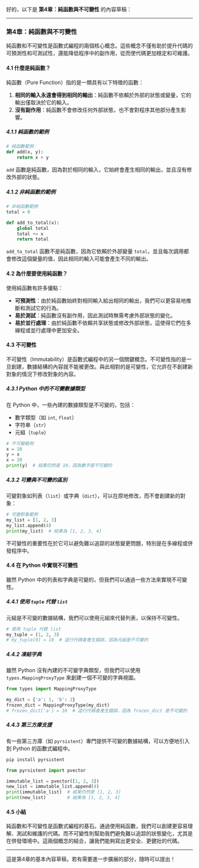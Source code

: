 好的，以下是 **第4章：純函數與不可變性** 的內容草稿：

---

### 第4章：純函數與不可變性

純函數和不可變性是函數式編程的兩個核心概念。這些概念不僅有助於提升代碼的可預測性和可測試性，還能降低程序中的副作用，從而使代碼更加穩定和可維護。

#### 4.1 什麼是純函數？

純函數（Pure Function）指的是一類具有以下特徵的函數：

1. **相同的輸入永遠會得到相同的輸出**：純函數不依賴於外部的狀態或變量，它的輸出僅取決於它的輸入。
2. **沒有副作用**：純函數不會修改任何外部狀態，也不會對程序其他部分產生影響。

##### 4.1.1 純函數的範例

```python
# 純函數範例
def add(x, y):
    return x + y
```

`add` 函數是純函數，因為對於相同的輸入，它始終會產生相同的輸出，並且沒有修改外部的狀態。

##### 4.1.2 非純函數的範例

```python
# 非純函數範例
total = 0

def add_to_total(x):
    global total
    total += x
    return total
```

`add_to_total` 函數不是純函數，因為它依賴於外部變量 `total`，並且每次調用都會修改這個變量的值，因此相同的輸入可能會產生不同的輸出。

#### 4.2 為什麼要使用純函數？

使用純函數有許多優點：

- **可預測性**：由於純函數始終對相同輸入給出相同的輸出，我們可以更容易地推斷和測試它的行為。
- **易於測試**：純函數沒有副作用，因此測試時無需考慮外部狀態的變化。
- **易於並行處理**：由於純函數不依賴共享狀態或修改外部狀態，這使得它們在多線程或並行處理中更加安全。

#### 4.3 不可變性

不可變性（Immutability）是函數式編程中的另一個關鍵概念。不可變性指的是一旦創建，數據結構的內容就不能被更改。與此相對的是可變性，它允許在不創建新對象的情況下修改對象的內容。

##### 4.3.1 Python 中的不可變數據類型

在 Python 中，一些內建的數據類型是不可變的，包括：

- 數字類型（如 `int`, `float`）
- 字符串（`str`）
- 元組（`tuple`）

```python
# 不可變範例
x = 10
y = x
x = 20
print(y)  # 結果仍然是 10，因為數字是不可變的
```

##### 4.3.2 可變與不可變的區別

可變對象如列表（`list`）或字典（`dict`），可以在原地修改，而不會創建新的對象：

```python
# 可變對象範例
my_list = [1, 2, 3]
my_list.append(4)
print(my_list)  # 結果為 [1, 2, 3, 4]
```

不可變性的重要性在於它可以避免難以追踪的狀態變更問題，特別是在多線程或併發程序中。

#### 4.4 在 Python 中實現不可變性

雖然 Python 中的列表和字典是可變的，但我們可以通過一些方法來實現不可變性。

##### 4.4.1 使用 `tuple` 代替 `list`

元組是不可變的數據結構，我們可以使用元組來代替列表，以保持不可變性。

```python
# 使用 tuple 代替 list
my_tuple = (1, 2, 3)
# my_tuple[0] = 10  # 這行代碼會產生錯誤，因為元組是不可變的
```

##### 4.4.2 凍結字典

雖然 Python 沒有內建的不可變字典類型，但我們可以使用 `types.MappingProxyType` 來創建一個不可變的字典視圖。

```python
from types import MappingProxyType

my_dict = {'a': 1, 'b': 2}
frozen_dict = MappingProxyType(my_dict)
# frozen_dict['a'] = 10  # 這行代碼會產生錯誤，因為 frozen_dict 是不可變的
```

##### 4.4.3 第三方庫支援

有一些第三方庫（如 `pyrsistent`）專門提供不可變的數據結構，可以方便地引入到 Python 的函數式編程中。

```bash
pip install pyrsistent
```

```python
from pyrsistent import pvector

immutable_list = pvector([1, 2, 3])
new_list = immutable_list.append(4)
print(immutable_list)  # 結果仍然是 [1, 2, 3]
print(new_list)        # 結果為 [1, 2, 3, 4]
```

#### 4.5 小結

純函數和不可變性是函數式編程的基石。通過使用純函數，我們可以創建更容易理解、測試和維護的代碼。而不可變性則幫助我們避免難以追踪的狀態變化，尤其是在併發環境中。這兩個概念的結合，讓我們能夠寫出更安全、更健壯的代碼。

---

這是第4章的基本內容草稿，若有需要進一步擴展的部分，隨時可以提出！